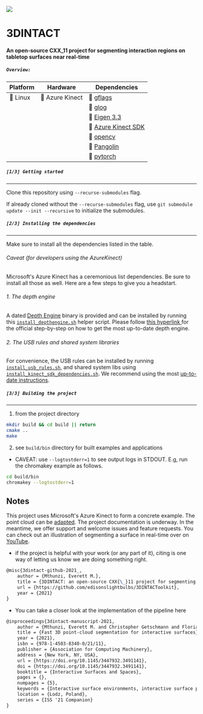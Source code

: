 ![](https://github.com/edisonslightbulbs/traceless/blob/develop/doc/figures/README_illustration.png)

# 3DINTACT

#### An open-source CXX\_11 project for segmenting interaction regions on tabletop surfaces near real-time

##### `Overview:`

|   Platform |   Hardware	|  Dependencies 	|
|---	|---	|---	|
|   :white_square_button: Linux	|   :white_square_button: Azure Kinect 	| :white_square_button: [ gflags](https://github.com/gflags/gflags)	|
|| |  :white_square_button: [ glog ](https://github.com/google/glog)  	|
|| |  :white_square_button: [ Eigen 3.3 ](https://gitlab.com/libeigen/eigen.git) |
||| :white_square_button:  [ Azure Kinect SDK ](https://github.com/microsoft/Azure-Kinect-Sensor-SDK) |
||| :white_square_button:  [ opencv ](https://github.com/opencv/opencv) |
||| :white_square_button:  [ Pangolin ](https://github.com/stevenlovegrove/Pangolin) |
||| :white_square_button:  [ pytorch ](https://github.com/pytorch/pytorch) |

##### `[1/3] Getting started`

***

Clone this repository using `--recurse-submodules` flag.

If already cloned without the `--recurse-submodules` flag,  use `git submodule update --init --recursive` to initialize the submodules.

##### `[2/3] Installing the dependencies`

***

Make sure to install all the dependencies listed in the table.

###### Caveat (for developers using the AzureKinect)

Microsoft's Azure Kinect has a ceremonious list dependencies. Be sure to install all those as well. Here are a few steps to give you a headstart.

###### 1. The depth engine

A dated [Depth Engine](https://github.com/microsoft/Azure-Kinect-Sensor-SDK/blob/develop/docs/depthengine.md) binary is provided and can be installed by running this [`install_depthengine.sh`](./scripts/) helper script. Please follow [ this hyperlink ](https://github.com/microsoft/Azure-Kinect-Sensor-SDK/blob/develop/docs/depthengine.md) for the official step-by-step on how to get the most up-to-date depth engine.

###### 2. The USB rules and shared system libraries

For convenience, the USB rules can be installed by running [`install_usb_rules.sh`](./scripts/), and shared system libs using  [`install_kinect_sdk_dependencies.sh`](./scripts/). We recommend using the most [up-to-date instructions](https://github.com/microsoft/Azure-Kinect-Sensor-SDK/blob/develop/docs/usage.md).

##### `[3/3] Building the project`

***

1.  from the project directory

```bash
mkdir build && cd build || return
cmake ..
make
```

2.  see `build/bin` directory for built examples and applications

*   CAVEAT: use `--logtostderr=1` to see output logs in STDOUT. E.g, run the chromakey example as follows.

```bash
cd build/bin
chromakey --logtostderr=1
```

## Notes

This project uses Microsoft's Azure Kinect to form a concrete example. The point cloud can be [adapted](/doc/README.md).
The project documentation is underway. In the meantime, we offer support and welcome issues and feature requests. You can check out an illustration of segmenting a surface in real-time over on [YouTube](https://www.youtube.com/watch?v=wdg6U8jZmpU\&ab_channel=edisonslightbulbs).

*   if the project is helpful with your work (or any part of it),  citing is one way of letting us know we are doing something right.

```tex
@misc{3dintact-github-2021_,
    author = {Mthunzi, Everett M.},
    title = {3DINTACT: an open-source CXX{\_}11 project for segmenting interaction regions on tabletop surfaces near real-time},
    url = {https://github.com/edisonslightbulbs/3DINTACToolkit},
    year = {2021}
}
```

*   You can take a closer look at the implementation of the pipeline here

```tex
@inproceedings{3dintact-manuscript-2021,
    author = {Mthunzi, Everett M. and Christopher Getschmann and Florian Echtler},
    title = {Fast 3D point-cloud segmentation for interactive surfaces},
    year = {2021},
    isbn = {978-1-4503-8340-0/21/11},
    publisher = {Association for Computing Machinery},
    address = {New York, NY, USA},
    url = {https://doi.org/10.1145/3447932.3491141},
    doi = {https://doi.org/10.1145/3447932.3491141},
    booktitle = {Interactive Surfaces and Spaces},
    pages = {},
    numpages = {5},
    keywords = {Interactive surface environments, interactive surface prototypes, UML-based framework},
    location = {Lodz, Poland},
    series = {ISS '21 Companion}
}
```
